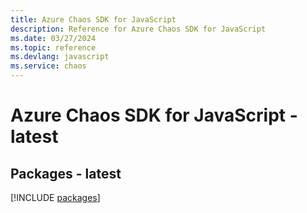 ```yaml
---
title: Azure Chaos SDK for JavaScript
description: Reference for Azure Chaos SDK for JavaScript
ms.date: 03/27/2024
ms.topic: reference
ms.devlang: javascript
ms.service: chaos
---
```

# Azure Chaos SDK for JavaScript - latest
## Packages - latest
[!INCLUDE [packages](chaos-index.md)]